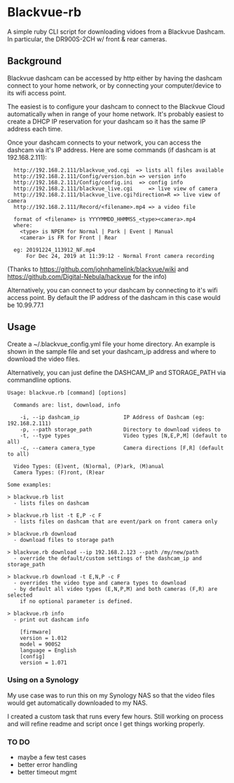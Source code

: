 # Blackvue-rb

A simple ruby CLI script for downloading vidoes from a Blackvue Dashcam. 
In particular, the DR900S-2CH w/ front & rear cameras.


## Background

Blackvue dashcam can be accessed by http either by having the dashcam connect
to your home network, or by connecting your computer/device to its wifi access
point.

The easiest is to configure your dashcam to connect to the Blackvue Cloud 
automatically when in range of your home network.  It's probably easiest to 
create a DHCP IP reservation for your dashcam so it has the same IP address 
each time.

Once your dashcam connects to your network, you can access the dashcam via it's
IP address. Here are some commands (if dashcam is at 192.168.2.111):

      http://192.168.2.111/blackvue_vod.cgi  => lists all files available
      http://192.168.2.111/Config/version.bin => version info
      http://192.168.2.111/Config/config.ini  => config info
      http://192.168.2.111/blackvue_live.cgi     => live view of camera
      http://192.168.2.111/blackvue_live.cgi?direction=R => live view of camera
      http://192.168.2.111/Record/<filename>.mp4 => a video file
  
      format of <filename> is YYYYMMDD_HHMMSS_<type><camera>.mp4
      where:
        <type> is NPEM for Normal | Park | Event | Manual
        <camera> is FR for Front | Rear

      eg: 20191224_113912_NF.mp4
          For Dec 24, 2019 at 11:39:12 - Normal Front camera recording

(Thanks to https://github.com/johnhamelink/blackvue/wiki and 
https://github.com/Digital-Nebula/hackvue for the info)

Alternatively, you can connect to your dashcam by connecting to it's wifi access
point. By default the IP address of the dashcam in this case would be 10.99.77.1


## Usage

Create a ~/.blackvue_config.yml file your home directory. An example is 
shown in the sample file and set your dashcam_ip address and where to download
the video files.

Alternatively, you can just define the DASHCAM_IP and STORAGE_PATH via commandline
options.

    Usage: blackvue.rb [command] [options]

      Commands are: list, download, info

        -i, --ip dashcam_ip              IP Address of Dashcam (eg: 192.168.2.111)
        -p, --path storage_path          Directory to download videos to
        -t, --type types                 Video types [N,E,P,M] (default to all)
        -c, --camera camera_type         Camera directions [F,R] (default to all)

      Video Types: (E)vent, (N)ormal, (P)ark, (M)anual
      Camera Types: (F)ront, (R)ear

    Some examples:

    > blackvue.rb list
      - lists files on dashcam

    > blackvue.rb list -t E,P -c F  
      - lists files on dashcam that are event/park on front camera only

    > blackvue.rb download
      - download files to storage path

    > blackvue.rb download --ip 192.168.2.123 --path /my/new/path
      - override the default/custom settings of the dashcam_ip and storage_path

    > blackvue.rb download -t E,N,P -c F
      - overrides the video type and camera types to download
      - by default all video types (E,N,P,M) and both cameras (F,R) are selected
        if no optional parameter is defined.

    > blackvue.rb info
      - print out dashcam info

        [firmware]
        version = 1.012
        model = 900S2
        language = English
        [config]
        version = 1.071

### Using on a Synology

My use case was to run this on my Synology NAS so that the video files would
get automatically downloaded to my NAS.

I created a custom task that runs every few hours. Still working on 
process and will refine readme and script once I get things working properly.

### TO DO

- maybe a few test cases
- better error handling
- better timeout mgmt